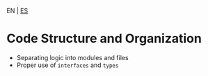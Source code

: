 <!-- MULTILANGUAJE MENU START -->
EN | [ES](https://lckpig.gitbook.io/es-practical-dev-handbook/typescript/best-practices-optimization/code-structure-organization)
<!-- MULTILANGUAJE MENU END -->

# Code Structure and Organization

- Separating logic into modules and files
- Proper use of `interfaces` and `types` 